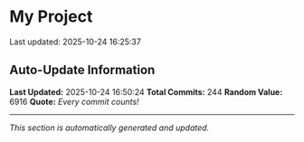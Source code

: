 # My Project


Last updated: 2025-10-24 16:25:37



























































































































































































































































































































































































































































































































































































































































## Auto-Update Information

**Last Updated:** 2025-10-24 16:50:24
**Total Commits:** 244
**Random Value:** 6916
**Quote:** _Every commit counts!_

---
_This section is automatically generated and updated._